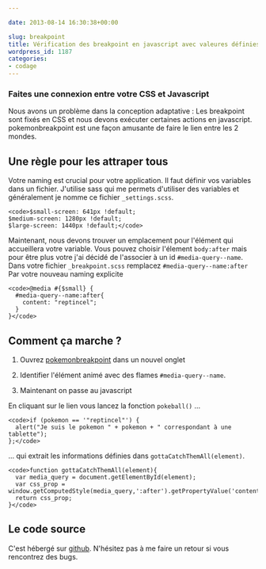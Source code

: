 ```yaml
---

date: 2013-08-14 16:30:38+00:00

slug: breakpoint
title: Vérification des breakpoint en javascript avec valeures définies en CSS
wordpress_id: 1187
categories:
- codage
---
```


### Faites une connexion entre votre CSS et Javascript




Nous avons un problème dans la conception adaptative : Les breakpoint sont fixés en CSS et nous devons exécuter certaines actions en javascript.
pokemonbreakpoint est une façon amusante de faire le lien entre les 2 mondes.




## Une règle pour les attraper tous




Votre naming est crucial pour votre application.
Il faut définir vos variables dans un fichier. J'utilise sass qui me permets d'utiliser des variables et généralement je nomme ce fichier `_settings.scss`.




    <code>$small-screen: 641px !default;
    $medium-screen: 1280px !default;
    $large-screen: 1440px !default;</code>




Maintenant, nous devons trouver un emplacement pour l'élément qui accueillera votre variable. Vous pouvez choisir l'élement `body:after` mais pour être plus votre j'ai décidé de l'associer à un id `#media-query--name`.
Dans votre fichier `_breakpoint.scss` remplacez `#media-query--name:after` Par votre nouveau naming explicite




    <code>@media #{$small} {
      #media-query--name:after{
        content: "reptincel";
      }
    }</code>




## Comment ça marche ?






  1. Ouvrez [pokemonbreakpoint](http://pokemonbreakpoint.fr) dans un nouvel onglet


  2. Identifier l'élément animé avec des flames `#media-query--name`.


  3. Maintenant on passe au javascript




En cliquant sur le lien vous lancez la fonction `pokeball()` ...




    <code>if (pokemon == '"reptincel"') {
      alert("Je suis le pokemon " + pokemon + " correspondant à une tablette");
    };</code>




... qui extrait les informations définies dans `gottaCatchThemAll(element)`.




    <code>function gottaCatchThemAll(element){
      var media_query = document.getElementById(element);
      var css_prop = window.getComputedStyle(media_query,':after').getPropertyValue('content');
      return css_prop;
    }</code>




## Le code source




C'est hébergé sur [github](https://github.com/flexbox/pokemon-breakpoint). N'hésitez pas à me faire un retour si vous rencontrez des bugs.



